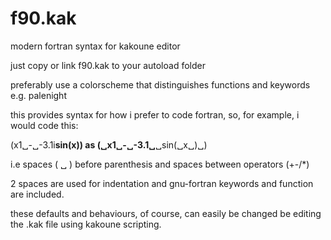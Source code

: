 # f90.kak
modern fortran syntax for kakoune editor

just copy or link f90.kak to your autoload folder

preferably use a colorscheme that distinguishes functions and keywords e.g. palenight

this provides syntax for how i prefer to code fortran, so, for example, i would code this:

(x1␣-␣-3.1i**sin(x)) as (␣x1␣-␣-3.1␣**␣sin(␣x␣)␣)

i.e spaces ( ␣ ) before parenthesis and spaces between operators (+-/*)

2 spaces are used for indentation and gnu-fortran keywords and function are included.

these defaults and behaviours, of course, can easily be changed be editing the .kak file
using kakoune scripting.


